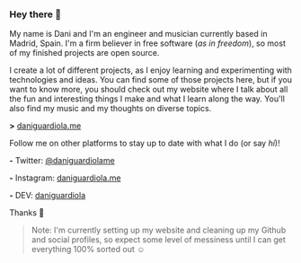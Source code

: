 ### Hey there 🙂

My name is Dani and I'm an engineer and musician currently based in Madrid, Spain. I'm a firm believer in free software (*as in freedom*), so most of my finished projects are open source.

I create a lot of different projects, as I enjoy learning and experimenting with technologies and ideas. You can find some of those projects here, but if you want to know more, you should check out my website where I talk about all the fun and interesting things I make and what I learn along the way. You'll also find my music and my thoughts on diverse topics.

**>** [daniguardiola.me](https://daniguardiola.me/)

Follow me on other platforms to stay up to date with what I do (or say *hi*)!

**-** Twitter: [@daniguardiolame](https://twitter.com/daniguardiolame)

**-** Instagram: [daniguardiola.me](https://www.instagram.com/daniguardiola.me/)

**-** DEV: [daniguardiola](https://dev.to/daniguardiola)

Thanks 🌈

> Note: I'm currently setting up my website and cleaning up my Github and social profiles, so expect some level of messiness until I can get everything 100% sorted out ☺️

